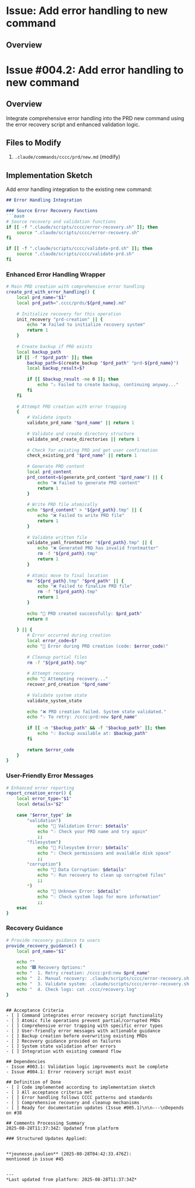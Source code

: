 # Issue: Add error handling to new command

## Overview
# Issue #004.2: Add error handling to new command

## Overview
Integrate comprehensive error handling into the PRD new command using the error recovery script and enhanced validation logic.

## Files to Modify
1. `.claude/commands/cccc/prd/new.md` (modify)

## Implementation Sketch

Add error handling integration to the existing new command:

```markdown
## Error Handling Integration

### Source Error Recovery Functions
```bash
# Source recovery and validation functions
if [[ -f ".claude/scripts/cccc/error-recovery.sh" ]]; then
    source ".claude/scripts/cccc/error-recovery.sh"
fi

if [[ -f ".claude/scripts/cccc/validate-prd.sh" ]]; then
    source ".claude/scripts/cccc/validate-prd.sh"
fi
```

### Enhanced Error Handling Wrapper
```bash
# Main PRD creation with comprehensive error handling
create_prd_with_error_handling() {
    local prd_name="$1"
    local prd_path=".cccc/prds/${prd_name}.md"
    
    # Initialize recovery for this operation
    init_recovery "prd-creation" || {
        echo "❌ Failed to initialize recovery system"
        return 1
    }
    
    # Create backup if PRD exists
    local backup_path
    if [[ -f "$prd_path" ]]; then
        backup_path=$(create_backup "$prd_path" "prd-${prd_name}")
        local backup_result=$?
        
        if [[ $backup_result -ne 0 ]]; then
            echo "⚠️ Failed to create backup, continuing anyway..."
        fi
    fi
    
    # Attempt PRD creation with error trapping
    {
        # Validate inputs
        validate_prd_name "$prd_name" || return 1
        
        # Validate and create directory structure
        validate_and_create_directories || return 1
        
        # Check for existing PRD and get user confirmation
        check_existing_prd "$prd_name" || return 1
        
        # Generate PRD content
        local prd_content
        prd_content=$(generate_prd_content "$prd_name") || {
            echo "❌ Failed to generate PRD content"
            return 1
        }
        
        # Write PRD file atomically
        echo "$prd_content" > "${prd_path}.tmp" || {
            echo "❌ Failed to write PRD file"
            return 1
        }
        
        # Validate written file
        validate_yaml_frontmatter "${prd_path}.tmp" || {
            echo "❌ Generated PRD has invalid frontmatter"
            rm -f "${prd_path}.tmp"
            return 1
        }
        
        # Atomic move to final location
        mv "${prd_path}.tmp" "$prd_path" || {
            echo "❌ Failed to finalize PRD file"
            rm -f "${prd_path}.tmp"
            return 1
        }
        
        echo "🎉 PRD created successfully: $prd_path"
        return 0
        
    } || {
        # Error occurred during creation
        local error_code=$?
        echo "🚨 Error during PRD creation (code: $error_code)"
        
        # Cleanup partial files
        rm -f "${prd_path}.tmp"
        
        # Attempt recovery
        echo "🔧 Attempting recovery..."
        recover_prd_creation "$prd_name"
        
        # Validate system state
        validate_system_state
        
        echo "❌ PRD creation failed. System state validated."
        echo "💡 To retry: /cccc:prd:new $prd_name"
        
        if [[ -n "$backup_path" && -f "$backup_path" ]]; then
            echo "💡 Backup available at: $backup_path"
        fi
        
        return $error_code
    }
}
```

### User-Friendly Error Messages
```bash
# Enhanced error reporting
report_creation_error() {
    local error_type="$1"
    local details="$2"
    
    case "$error_type" in
        "validation")
            echo "🚨 Validation Error: $details"
            echo "💡 Check your PRD name and try again"
            ;;
        "filesystem")
            echo "🚨 Filesystem Error: $details"
            echo "💡 Check permissions and available disk space"
            ;;
        "corruption")
            echo "🚨 Data Corruption: $details"
            echo "💡 Run recovery to clean up corrupted files"
            ;;
        *)
            echo "🚨 Unknown Error: $details"
            echo "💡 Check system logs for more information"
            ;;
    esac
}
```

### Recovery Guidance
```bash
# Provide recovery guidance to users
provide_recovery_guidance() {
    local prd_name="$1"
    
    echo ""
    echo "🎆 Recovery Options:"
    echo "  1. Retry creation: /cccc:prd:new $prd_name"
    echo "  2. Manual recovery: .claude/scripts/cccc/error-recovery.sh prd-creation $prd_name"
    echo "  3. Validate system: .claude/scripts/cccc/error-recovery.sh validate-state"
    echo "  4. Check logs: cat .cccc/recovery.log"
}
```
```

## Acceptance Criteria
- [ ] Command integrates error recovery script functionality
- [ ] Atomic file operations prevent partial/corrupted PRDs
- [ ] Comprehensive error trapping with specific error types
- [ ] User-friendly error messages with actionable guidance
- [ ] Backup creation before overwriting existing PRDs
- [ ] Recovery guidance provided on failures
- [ ] System state validation after errors
- [ ] Integration with existing command flow

## Dependencies
- Issue #003.1: Validation logic improvements must be complete
- Issue #004.1: Error recovery script must exist

## Definition of Done
- [ ] Code implemented according to implementation sketch
- [ ] All acceptance criteria met
- [ ] Error handling follows CCCC patterns and standards
- [ ] Comprehensive recovery and cleanup mechanisms
- [ ] Ready for documentation updates (Issue #005.1)\n\n---\nDepends on #38

## Comments Processing Summary
2025-08-28T11:37:34Z: Updated from platform

### Structured Updates Applied:


**jeunesse.paulien** (2025-08-28T04:42:33.476Z):
mentioned in issue #45


---
*Last updated from platform: 2025-08-28T11:37:34Z*
